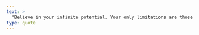 ```yaml
---
text: >
  "Believe in your infinite potential. Your only limitations are those you set upon yourself." - Roy T. Bennett
type: quote
---
```

